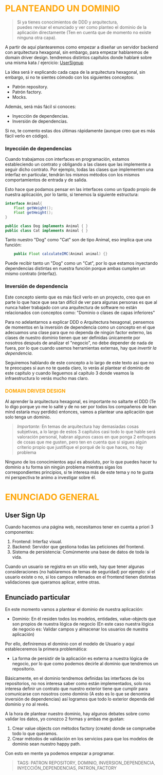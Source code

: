 # <span style="color:orange"> PLANTEANDO UN DOMINIO
> Si ya tienes conocimientos de DDD y arquitectura,  
puedes revisar el enunciado y ver como planteo el dominio de
la aplicación directamente 
(Ten en cuenta que de momento no existe ninguna otra capa). 

A partir de aquí plantearemos como empezar a diseñar un servidor 
backend con arquitectura hexagonal, sin embargo, para empezar hablaremos
de domain driver design. tendremos distintos capítulos donde hablaré sobre
una misma kata / ejercicio: [UserSignup](https://github.com/nicovegasr/actividades_lean__mind/tree/master/katas/UserSignUp)

La idea será ir explicando cada capa de la arquitectura hexagonal, sin embargo,
si no te sientes cómodo con los siguientes conceptos:

* Patrón repository.
* Patrón factory.
* Mocks.

Además, será más fácil si conoces:

* Inyección de dependencias.
* Inversión de dependencias.

Si no, te comento estas dos últimas rápidamente (aunque creo que es más fácil verlo en código).

### Inyección de dependencias
Cuando trabajamos con interfaces en programación, estamos estableciendo
un contrato y obligando a las clases que las implemente a seguir dicho contrato.
Por ejemplo, todas las clases que implementen una interfaz en particular, tendrán 
los mismos métodos con los mismos comportamientos de entrada y de salida.

Esto hace que podamos pensar en las interfaces como un tipado propio de nuestra
aplicación, por lo tanto, si tenemos la siguiente estructura:

```java
interface Animal{
    Float getWeight();
    Float getHeight();
}

public class Dog implements Animal { }
public class Cat implements Animal { }
```

Tanto nuestro "Dog" como "Cat" son de tipo Animal, eso implica que una función:

```java
    public Float calculateIMC(Animal animal) {}
```

Puede recibir tanto un "Dog" como un "Cat", por lo que estamos inyectando dependencias
distintas en nuestra función porque ambas cumplen un mismo contrato (interfaz).

### Inversión de dependencia

Este concepto siento que es más fácil verlo en un proyecto, creo que en parte lo que hace
que sea tan difícil de ver para algunas personas es que al nunca haber trabajado con una arquitectura
de software no están relacionados con conceptos como: "Dominio o clases de capas inferiores"

Para no adelantarnos a explicar DDD o Arquitectura hexagonal, pensemos de momentos en la inversión de dependencia
como un concepto en el que adecuamos una clase para que no dependa de ningún factor externo, las clases de nuestro dominio
tienen que ser definidas únicamente por nosotros después de analizar el "negocio", no
debe depender de nada de fuera, por lo que cuando usemos herramientas externas, hay que *invertir la dependencia*.

Seguiremos hablando de este concepto a lo largo de este texto asi que no te preocupes si aun no te queda claro, lo verás al plantear el dominio 
de este capítulo y cuando lleguemos al capítulo 3 donde veamos la infraestructura lo verás mucho mas claro.

### <span style="color:orange"> DOMAIN DRIVER DESIGN

Al aprender la arquitectura hexagonal, es importante no saltarte el DDD
(Te lo digo porque yo me lo salté y de no ser por todos los compañeros de lean mind estaría muy perdido)
entonces, vamos a plantear una aplicación que solo tenga un dominio.

> *Importante:* En temas de arquitectura hay demasiadas cosas subjetivas, a lo largo de estos 3 capítulos
casi todo lo que hable será valoración personal, habran algunos casos en que ponga 2 enfoques de cosas que me gusten,
pero ten en cuenta que si sigues algún criterio propio que justifique el porqué de lo que haces, no hay problema

Ninguno de los conocimientos aquí es absoluto, por lo que puedes hacer tu dominio a tu forma sin ningún problema
mientras sigas los correspondientes principios, si te interesa más de este tema y no te gusta mi perspectiva te animo a investigar sobre él.

# <span style="color:orange"> ENUNCIADO GENERAL

## User Sign Up

Cuando hacemos una página web, necesitamos tener en cuenta a priori 3 componentes:
1. Frontend: Interfaz visual.
2. Backend: Servidor que gestiona todas las peticiones del frontend.
3. Sistema de persistencia: Comúnmente una base de datos de toda la vida.

Cuando un usuario se registra en un sitio web, hay que tener algunas consideraciones (no hablaremos de temas de seguridad)
por ejemplo: si el usuario existe o no, si los campos rellenados en el frontend tienen distintas validaciones que queramos aplicar, entre
otras.

## Enunciado particular
En este momento vamos a plantear el dominio de nuestra aplicación:

* Dominio: En él residen todos los modelos, entidades, value-objects que son propios de 
nuestra lógica de negocio (En este caso nuestra lógica de negocio es: Validar campos y almacenar los usuarios de nuestra aplicación)

Por ello, definiremos el dominio con el modelo de Usuario y aquí estableceremos la primera problemática:

* La forma de persistir de la aplicación es externa a nuestra lógica de negocio, por lo que como podemos decirle al dominio que tendremos un repositorio.

Básicamente, en el dominio tendremos definidas las interfaces de los repositorios, no nos interesa saber como están implementados, solo
nos interesa definir un contrato que nuestro exterior tiene que cumplir para comunicarse con nosotros como dominio
(A esto es lo que se denomina inversión de dependencias) así logramos que todo lo exterior dependa del dominio y no al revés.

A la hora de plantear nuestro dominio, hay algunos debates sobre como validar los datos, yo conozco 2 formas y ambas me gustan:
1. Crear value objects con métodos factory (create) donde se compruebe todo lo que queramos.
2. Crear métodos de validación en los servicios para que los modelos de dominio sean nuestro happy path.

Con esto en mente ya podemos empezar a programar.

> TAGS: PATRON REPOSITORY, DOMINIO, INVERSION_DEPENDENCIA, INYECCIÓN_DEPENDENCIAS, PATRON_FACTORY